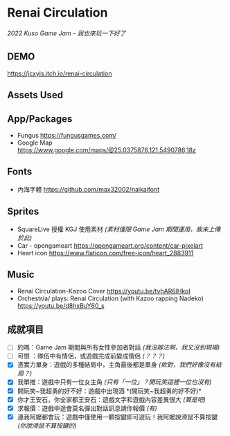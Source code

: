 # Renai Circulation
###### 2022 Kuso Game Jam - 我也來玩一下好了

## DEMO
https://jcxyis.itch.io/renai-circulation

## Assets Used
## App/Packages
- Fungus https://fungusgames.com/
- Google Map https://www.google.com/maps/@25.0375876,121.5490786,18z


## Fonts
- 內海字體 https://github.com/max32002/naikaifont

## Sprites
- SquareLive 授權 KGJ 使用素材  *(素材僅限 Game Jam 期間運用，故未上傳於此)*
- Car - opengameart  https://opengameart.org/content/car-pixelart
- Heart icon https://www.flaticon.com/free-icon/heart_2883911

## Music
- Renai Circulation-Kazoo Cover https://youtu.be/tvhAR6lHkoI
- Orchestr/a/ plays: Renai Circulation (with Kazoo rapping Nadeko) https://youtu.be/d8hxBuY60_s


## 成就項目
- [ ] 約嗎：Game Jam 期間與所有女性參加者對話  *(我沒辦法啊，我又沒到現場)*
- [ ] 可恨 ：隊伍中有情侶，或遊戲完成前變成情侶  *(？？？)*
- [x] 憑實力單身：遊戲的多種結局中，主角最後都是單身  *(欸對，我們好像沒有結局？)*
- [x] 我單推：遊戲中只有一位女主角  *(只有「一位」？開玩笑這裡一位也沒有)*
- [x] 開玩笑~我超勇的好不好：遊戲中出現酒  *(開玩笑~我超勇的好不好)*
- [x] 你才王安石，你全家都王安石：遊戲文字和遊戲內容差異很大  *(算是吧)*
- [x] 求報價：遊戲中途會莫名彈出對話訊息請你報價  *(有)*
- [x] 連我阿嬤都會玩：遊戲中僅使用一顆按鍵即可遊玩！我阿嬤說滑鼠不算按鍵 *(你說滑鼠不算按鍵的)*